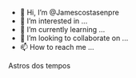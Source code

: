 - 👋 Hi, I’m @Jamescostasenpre
- 👀 I’m interested in ...
- 🌱 I’m currently learning ...
- 💞️ I’m looking to collaborate on ...
- 📫 How to reach me ...

<!---
Jamescostasenpre/Jamescostasenpre is a ✨ special ✨ repository because its `README.md` (this file) appears on your GitHub profile.
You can click the Preview link to take a look at your changes.
--->



Astros dos tempos 
